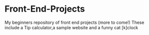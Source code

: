 # Front-End-Projects
My beginners repository of front end projects (more to come!)
These include a Tip calculator,a sample website and a funny cat [k]clock
